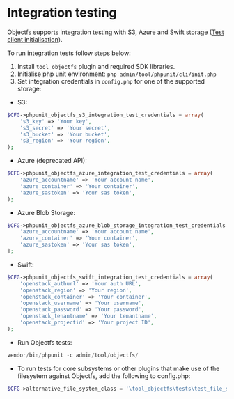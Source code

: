 # Integration testing
Objectfs supports integration testing with S3, Azure and Swift storage ([Test client initialisation](https://github.com/catalyst/moodle-tool_objectfs/blob/master/tests/classes/test_file_system.php)).

To run integration tests follow steps below:
1. Install `tool_objectfs` plugin and required SDK libraries.
2. Initialise php unit environment:
   `php admin/tool/phpunit/cli/init.php`
3. Set integration credentials in `config.php` for one of the supported storage:
* S3:
```php
$CFG->phpunit_objectfs_s3_integration_test_credentials = array(
    's3_key' => 'Your key',
    's3_secret' => 'Your secret',
    's3_bucket' => 'Your bucket',
    's3_region' => 'Your region',
);
```
* Azure (deprecated API):
```php
$CFG->phpunit_objectfs_azure_integration_test_credentials = array(
    'azure_accountname' => 'Your account name',
    'azure_container' => 'Your container',
    'azure_sastoken' => 'Your sas token',
);
```
* Azure Blob Storage:
```php
$CFG->phpunit_objectfs_azure_blob_storage_integration_test_credentials = [
    'azure_accountname' => 'Your account name',
    'azure_container' => 'Your container',
    'azure_sastoken' => 'Your sas token',
];
```
* Swift:
```php
$CFG->phpunit_objectfs_swift_integration_test_credentials = array(
    'openstack_authurl' => 'Your auth URL',
    'openstack_region' => 'Your region',
    'openstack_container' => 'Your container',
    'openstack_username' => 'Your username',
    'openstack_password' => 'Your password',
    'openstack_tenantname' => 'Your tenantname',
    'openstack_projectid' => 'Your project ID',
);
```
* Run Objectfs tests:
```php
vendor/bin/phpunit -c admin/tool/objectfs/
```
* To run tests for core subsystems or other plugins that make use of the filesystem against Objectfs, add the following to config.php:
```php
$CFG->alternative_file_system_class = '\tool_objectfs\tests\test_file_system';
```
